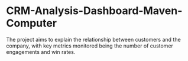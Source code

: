 # CRM-Analysis-Dashboard-Maven-Computer
The project aims to explain the relationship between customers and the company, with key metrics monitored being the number of customer engagements and win rates.
